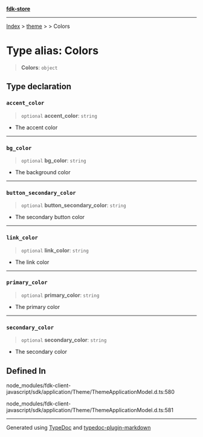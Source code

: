 [**fdk-store**](../../../README.md)
***

[Index](../../../API.md) > [theme](../../README.md) > [<internal>](../README.md) > Colors

# Type alias: Colors

> **Colors**: `object`

## Type declaration

### `accent_color`

> `optional` **accent\_color**: `string`

- The accent color

***

### `bg_color`

> `optional` **bg\_color**: `string`

- The background color

***

### `button_secondary_color`

> `optional` **button\_secondary\_color**: `string`

- The secondary button color

***

### `link_color`

> `optional` **link\_color**: `string`

- The link color

***

### `primary_color`

> `optional` **primary\_color**: `string`

- The primary color

***

### `secondary_color`

> `optional` **secondary\_color**: `string`

- The secondary color

## Defined In

node\_modules/fdk-client-javascript/sdk/application/Theme/ThemeApplicationModel.d.ts:580

node\_modules/fdk-client-javascript/sdk/application/Theme/ThemeApplicationModel.d.ts:581

***
Generated using [TypeDoc](https://typedoc.org/) and [typedoc-plugin-markdown](https://www.npmjs.com/package/typedoc-plugin-markdown)
